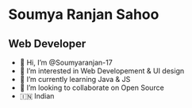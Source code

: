 # Soumya Ranjan Sahoo
## Web Developer
- 👋 Hi, I’m @Soumyaranjan-17
- 👀 I’m interested in Web Developement & UI design
- 🌱 I’m currently learning Java & JS
- 💞️ I’m looking to collaborate on Open Source
- 🇮🇳 Indian

<!---
Soumyaranjan-17/Soumyaranjan-17 is a ✨ special ✨ repository because its `README.md` (this file) appears on your GitHub profile.
You can click the Preview link to take a look at your changes.
--->
